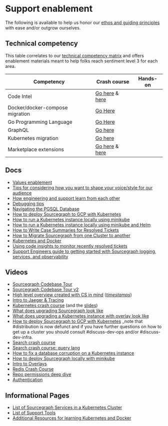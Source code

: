 # Support enablement

The following is available to help us honor our [ethos and guiding principles](../index.md) with ease and/or outgrow ourselves.

## Technical competency

This table correlates to our [technical competency matrix](https://docs.google.com/spreadsheets/d/1npAo9c_yDGreh1KlUgG0qlG6nTNwW39sl4vTmAvwQu0/edit#gid=0) and offers enablement materials meant to help folks reach sentiment level 3 for each area.

| Competency                      | Crash course                                                                                                                                                                                                                                  | Hands-on |
| ------------------------------- | --------------------------------------------------------------------------------------------------------------------------------------------------------------------------------------------------------------------------------------------- | -------- |
| Code Intel                      | [Go here](https://docs.google.com/presentation/d/1DpKx6lW6kFwOv9BJVS9u69cA93EHiXMmzeSVbA1xzgE/edit?usp=sharing) & [here](https://docs.google.com/presentation/d/18AClDSUmxACWobAfLCCTKJpbRKWYncDGX3BNza2yGrY/edit#slide=id.g207225e43b1_0_64) |          |
| Docker/docker-compose migration | [Go Here](docker-compose-migrations.md)                                                                                                                                                                                                       |          |
| Go Programming Language         | [Go Here](https://go.dev/tour/welcome/1)                                                                                                                                                                                                      |          |
| GraphQL                         | [Go here](https://docs.google.com/presentation/d/1qgid2A0D0ycNidRfzsl2YrmjKTPiG_W8HPoECdgXwLE/edit?usp=sharing)                                                                                                                               |          |
| Kubernetes migration            | [Go here](k8-migration.md)                                                                                                                                                                                                                    |          |
| Marketplace extensions          | [Go here](https://www.loom.com/share/ccee20f548c54b328951427bb00874e6) & [here](https://docs.google.com/presentation/d/1pxMoWaVUbFg80_YpnHZRNZ3kzJzaNs0FHAH9QvIVcz8/edit?usp=sharing)                                                         |

## Docs

- [Values enablement](support-values-enablement.md)
- [Tips for considering how you want to shape your voice/style for our audience](shape-your-voice.md)
- [How engineering and support learn from each other](eng-support-learn-from-eachother.md)
- [Debugging tips](debugging-tips.md)
- [Navigating the PGSQL Database](pgsql-guide.md)
- [How to deploy Sourcegraph to GCP with Kubernetes](gcp-sg-k8s.md)
- [How to run a Kubernetes instance locally using minikube](minikube.md)
- [How to run a Kubernetes instance locally using minikube and Helm](minikube-helm.md)
- [How to Write Case Summaries for Resolved Tickets](zendesk-ticket-exporter.md)
- [How to Migrate Sourcegraph from one Cluster to another](k8-migration.md)
- [Kubernetes and Docker](k8s-resources.md)
- [Using code insights to monitor recently resolved tickets](keeping-up-with-resolved-issues.md)
- [Support Engineers guide to getting started with Sourcegraph logging, services, and observability](../../tools/support-logging-guide.md)

## Videos

- [Sourcegraph Codebase Tour](https://www.youtube.com/watch?v=3OewJAaX4KI)
- [Sourcegraph Codebase Tour v2](https://www.youtube.com/watch?v=VXaUXwMLzjg)
- [High level overview created with CS in mind](https://drive.google.com/file/d/1Veat9m5gb8O0fL37b-lD5rl5fKToTmb6/view?usp=sharing) ([_timestamps_](high-level-overview-index.md))
- [Intro to Jaeger & Tracing](https://drive.google.com/file/d/17mnCqJWJ1C855hl73hV1Y5S-1EOzusgX/view?usp=sharing)
- [Kubernetes crash course](https://drive.google.com/file/d/1mmD3NZaxAGiIwGLvYxK80DjuQco7z5JL/view?usp=sharing) (and the [slides](https://docs.google.com/presentation/d/155SXUleQP8X7tvhaxudkdxHuFXgFKy2d0AAu0GLUc1o/edit?usp=sharing))
- [What does upgrading Sourcegraph look like](https://drive.google.com/file/d/1oIrKJPo9hvc2UMfpb-a57HV9fCYEcS9n/view)
- [What does upgrading a Kubernetes instance with overlay look like](https://drive.google.com/file/d/1aWsXejG2qeFKGrY5BGzpSabwGuU1gLM3/view?usp=sharing)
- [How to deploy Sourcegraph to GCP with Kubernetes](https://drive.google.com/file/d/10uIp-rcN3nRa0FguScHU3NRrcXxgy6C7/view?usp=sharing) _note that #distribution is now defunct and if you have further questions on how to get up a cluster you should consult #discuss-dev-ops and/or #discuss-dev-infra.
- [Search crash course](https://drive.google.com/file/d/1OEDgTJAaaEL5N0bcxSbRbBrdi8FU_ZPN/view?usp=sharing)
- [Search crash course: query lang](https://drive.google.com/file/d/1DOEKW279FbxipJCM6vDdKzly6epgNyyD/view?usp=sharing)
- [How to fix a database corruption on a Kubernetes instance](https://drive.google.com/file/d/1NlAA6nKp4W_iKU9TWga1OtUje3Ua85n0/view?usp=sharing)
- [How to deploy Sourcegraph locally with minikube](https://drive.google.com/file/d/1t4lFa6PwPkkXFiGVrS3ST-NnkH99OqOL/view?usp=sharing)
- [Intro to Overlays](https://drive.google.com/file/d/1S82jOsrNu4zUegj5Fich9njcav80vLVd/view?usp=sharing)
- [Redis Crash Course](https://www.youtube.com/watch?v=jgpVdJB2sKQ)
- [Repo permissions deep dive](https://drive.google.com/file/d/1rTB3QB1Vm-_zB7zOTIC5rJhrmmm3sgTa/view)
- [Authentication](https://drive.google.com/file/d/1C5XFQIXkWOsgBQxz4izWcG_Ku6YlY4zc/view)

## Informational Pages

- [List of Sourcegraph Services in a Kubernetes Cluster](https://sourcegraph.github.io/support-tools/List%20of%20Pods/)
- [List of Support Tools](../../tools/index.md)
- [Additional Resources for learning Kubernetes and Docker](k8s-resources.md)

